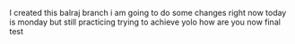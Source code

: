 I created this balraj branch
i am going to do some changes right  now
today is monday but still practicing
trying to achieve yolo
how are you now
final test